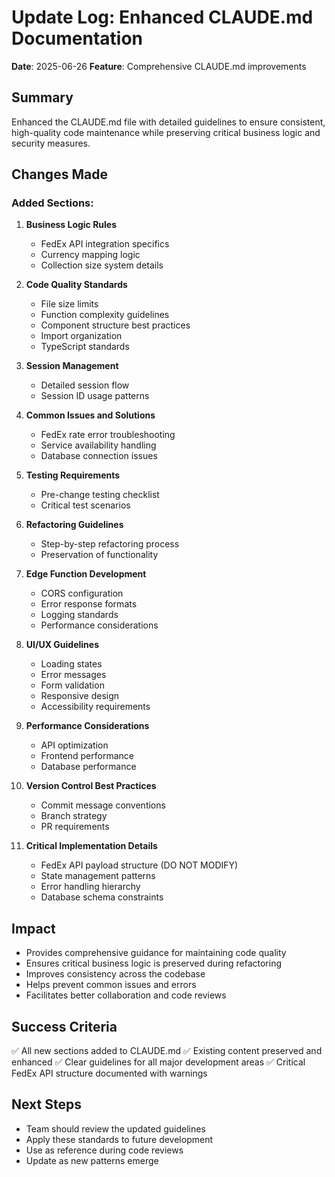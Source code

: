 # Update Log: Enhanced CLAUDE.md Documentation

**Date**: 2025-06-26
**Feature**: Comprehensive CLAUDE.md improvements

## Summary
Enhanced the CLAUDE.md file with detailed guidelines to ensure consistent, high-quality code maintenance while preserving critical business logic and security measures.

## Changes Made

### Added Sections:
1. **Business Logic Rules**
   - FedEx API integration specifics
   - Currency mapping logic
   - Collection size system details

2. **Code Quality Standards**
   - File size limits
   - Function complexity guidelines
   - Component structure best practices
   - Import organization
   - TypeScript standards

3. **Session Management**
   - Detailed session flow
   - Session ID usage patterns

4. **Common Issues and Solutions**
   - FedEx rate error troubleshooting
   - Service availability handling
   - Database connection issues

5. **Testing Requirements**
   - Pre-change testing checklist
   - Critical test scenarios

6. **Refactoring Guidelines**
   - Step-by-step refactoring process
   - Preservation of functionality

7. **Edge Function Development**
   - CORS configuration
   - Error response formats
   - Logging standards
   - Performance considerations

8. **UI/UX Guidelines**
   - Loading states
   - Error messages
   - Form validation
   - Responsive design
   - Accessibility requirements

9. **Performance Considerations**
   - API optimization
   - Frontend performance
   - Database performance

10. **Version Control Best Practices**
    - Commit message conventions
    - Branch strategy
    - PR requirements

11. **Critical Implementation Details**
    - FedEx API payload structure (DO NOT MODIFY)
    - State management patterns
    - Error handling hierarchy
    - Database schema constraints

## Impact
- Provides comprehensive guidance for maintaining code quality
- Ensures critical business logic is preserved during refactoring
- Improves consistency across the codebase
- Helps prevent common issues and errors
- Facilitates better collaboration and code reviews

## Success Criteria
✅ All new sections added to CLAUDE.md
✅ Existing content preserved and enhanced
✅ Clear guidelines for all major development areas
✅ Critical FedEx API structure documented with warnings

## Next Steps
- Team should review the updated guidelines
- Apply these standards to future development
- Use as reference during code reviews
- Update as new patterns emerge
